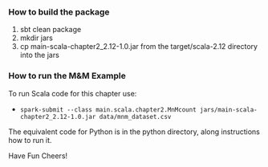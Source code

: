 ### How to build the package
 1. sbt clean package
 2. mkdir jars
 3. cp main-scala-chapter2_2.12-1.0.jar from the target/scala-2.12 directory into the jars

### How to run the M&M Example
To run Scala code for this chapter use:

 * `spark-submit --class main.scala.chapter2.MnMcount jars/main-scala-chapter2_2.12-1.0.jar data/mnm_dataset.csv`

The equivalent code for Python is in the python directory, along instructions how to run it.

Have Fun
Cheers!

